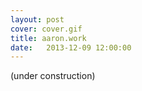 ```yaml
---
layout: post
cover: cover.gif
title: aaron.work
date:   2013-12-09 12:00:00
---
```


(under construction)